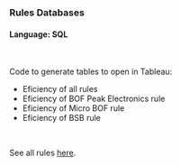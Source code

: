 ### Rules Databases

#### Language: SQL

<br>

Code to generate tables to open in Tableau:
* Eficiency of all rules
* Eficiency of BOF Peak Electronics rule
* Eficiency of Micro BOF rule
* Eficiency of BSB rule

<br>

See all rules [here](https://github.com/afokin93/SQL_batch_rules/blob/main/README.md).
